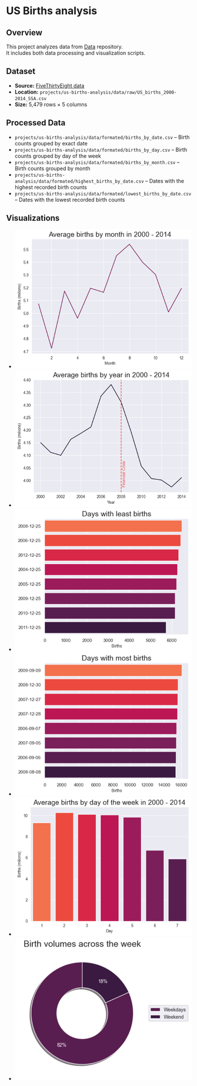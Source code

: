 # US Births analysis

## Overview
This project analyzes data from [Data](https://github.com/fivethirtyeight/data/tree/4c1ff5e3aef1816ae04af63218015066e186c147) repository.  
It includes both data processing and visualization scripts.

## Dataset
- **Source:** [FiveThirtyEight data](https://github.com/fivethirtyeight/data/tree/4c1ff5e3aef1816ae04af63218015066e186c147)
- **Location:** `projects/us-births-analysis/data/raw/US_births_2000-2014_SSA.csv`
- **Size:** 5,479 rows × 5 columns

## Processed Data
- `projects/us-births-analysis/data/formated/births_by_date.csv` – Birth counts grouped by exact date  
- `projects/us-births-analysis/data/formated/births_by_day.csv` – Birth counts grouped by day of the week  
- `projects/us-births-analysis/data/formated/births_by_month.csv` – Birth counts grouped by month  
- `projects/us-births-analysis/data/formated/highest_births_by_date.csv` – Dates with the highest recorded birth counts  
- `projects/us-births-analysis/data/formated/lowest_births_by_date.csv` – Dates with the lowest recorded birth counts  

## Visualizations 
- ![Average births per month](plots/average_per_month.png)  
- ![Birth counts per year](plots/births_per_year.png)  
- ![Day with least births](plots/least_births_day.png)  
- ![Day with most births](plots/most_births_day.png)  
- ![Birth volumes across the week](plots/week_volumes.png)  
- ![Birth volumes across the week (pie chart)](plots/week_volumes_pie.png)  
